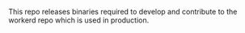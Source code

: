 This repo releases binaries required to develop and contribute to the workerd repo which is used in production.
